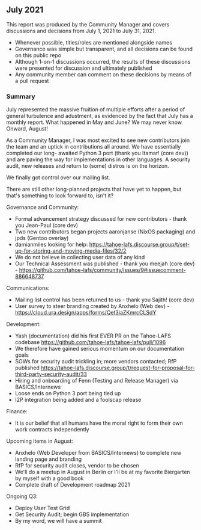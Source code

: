 ## July 2021

This report was produced by the Community Manager and covers discussions and 
decisions from July 1, 2021 to July 31, 2021.

+ Whenever possible, titles/roles are mentioned alongside names
+ Governance was simple but transparent, and all decisions can be found on this 
public repo
+ Although 1-on-1 discussions occurred, the results of these discussions were 
presented for discussion and ultimately published
+ Any community member can comment on these decisions by means of a pull request

### Summary

July represented the massive fruition of multiple efforts after a period of
general turbulence and adustment, as evidenced by the fact that July has a monthly 
report. What happened in May and June? We may never know. Onward, August!

As a Community Manager, I was most excited to see new contributors join the team
and an uptick in contributions all around. We have essentially completed our long-
awaited Python 3 port (thank you Itamar! (core dev)) and are paving the way for implementations in other languages.
A security audit, new releases and return to (some) distros is on the horizon.
 
We finally got control over our mailing list.

There are still other long-planned projects that have yet to happen, but that's 
something to look forward to, isn't it?

Governance and Community:
+ Formal advancement strategy discussed for new contributors - 
thank you Jean-Paul (core dev)
+ Two new contributors began projects aaronjanse (NixOS packaging) and 
jpds (Gentoo overlay)
+ damianmiles looking for help: 
https://tahoe-lafs.discourse.group/t/set-up-for-storing-and-moving-media-files/32/2
+ We do not believe in collecting user data of any kind
+ Our Technical Assessment was published - thank you meejah (core dev) - 
https://github.com/tahoe-lafs/community/issues/9#issuecomment-886648737

Communications:
+ Mailing list control has been returned to us - thank you Sajith! (core dev)
+ User survey to steer branding created by Anxhelo (Web dev) - 
https://cloud.ura.design/apps/forms/Qet3iaZKmrcCLSdY

Development:
+ Yash (documentation) did his first EVER PR on the Tahoe-LAFS codebase
https://github.com/tahoe-lafs/tahoe-lafs/pull/1096
+ We therefore have gained serious momentum on our documentation goals
+ SOWs for security audit trickling in; more vendors contacted; RfP published
https://tahoe-lafs.discourse.group/t/request-for-proposal-for-third-party-security-audit/33
+ Hiring and onboarding of Fenn (Testing and Release Manager) via BASICS/Internews
+ Loose ends on Python 3 port being tied up
+ I2P integration being added and a foolscap release
   
Finance:
+ It is our belief that all humans have the moral right to form their own work 
contracts independently

Upcoming items in August:
+ Anxhelo (Web Developer from BASICS/Internews) to complete new landing page and 
branding
+ RfP for security audit closes, vendor to be chosen
+ We'll do a meetup in August in Berlin or I'll be at my favorite Biergarten by 
myself with a good book
+ Complete draft of Development roadmap 2021

Ongoing Q3:
+ Deploy User Test Grid
+ Get Security Audit; begin GBS implementation
+ By my word, we will have a summit

